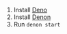 1. Install [Deno](https://deno.land/manual@v1.29.1/tools/script_installer)
2. Install [Denon](https://deno.land/x/denon@2.5.0)
3. Run `denon start`